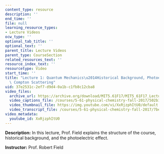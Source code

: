 ```yaml
---
content_type: resource
description: ''
end_time: ''
file: null
learning_resource_types:
- Lecture Videos
ocw_type: ''
optional_tab_title: ''
optional_text: ''
parent_title: Lecture Videos
parent_type: CourseSection
related_resources_text: ''
resource_index_text: ''
resourcetype: Video
start_time: ''
title: "Lecture 1: Quantum Mechanics\u2014Historical Background, Photoelectric Effect,\
  \ Compton Scattering"
uid: 37e2531c-2ef7-d9d4-0a1b-c1fb8c12cba8
video_files:
  archive_url: https://archive.org/download/MIT5.61F17/MIT5_61F17_Lecture_01_300k.mp4
  video_captions_file: /courses/5-61-physical-chemistry-fall-2017/502b140e5d2154ab8b80070b552f151d_XxRjzphItU0.vtt
  video_thumbnail_file: https://img.youtube.com/vi/XxRjzphItU0/default.jpg
  video_transcript_file: /courses/5-61-physical-chemistry-fall-2017/7be357ef0902eaf23bc274e4312a7a53_XxRjzphItU0.pdf
video_metadata:
  youtube_id: XxRjzphItU0
---
```


**Description:** In this lecture, Prof. Field explains the structure of the course, historical background, and the photoelectric effect.

**Instructor:** Prof. Robert Field

